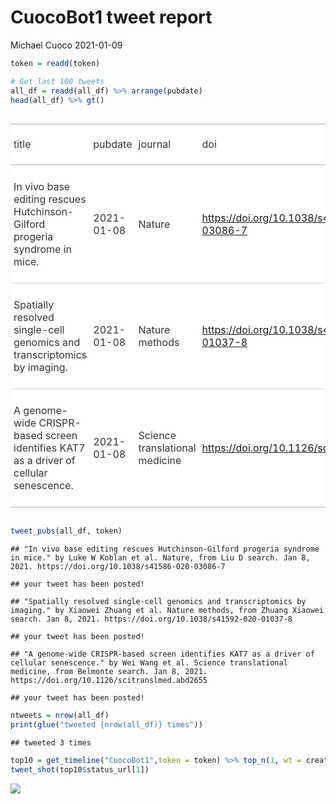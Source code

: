CuocoBot1 tweet report
================
Michael Cuoco
2021-01-09

``` r
token = readd(token)
```

``` r
# Get last 100 tweets
all_df = readd(all_df) %>% arrange(pubdate)
head(all_df) %>% gt()
```

<!--html_preserve-->

<style>html {
  font-family: -apple-system, BlinkMacSystemFont, 'Segoe UI', Roboto, Oxygen, Ubuntu, Cantarell, 'Helvetica Neue', 'Fira Sans', 'Droid Sans', Arial, sans-serif;
}

#opaddsrmjz .gt_table {
  display: table;
  border-collapse: collapse;
  margin-left: auto;
  margin-right: auto;
  color: #333333;
  font-size: 16px;
  background-color: #FFFFFF;
  width: auto;
  border-top-style: solid;
  border-top-width: 2px;
  border-top-color: #A8A8A8;
  border-right-style: none;
  border-right-width: 2px;
  border-right-color: #D3D3D3;
  border-bottom-style: solid;
  border-bottom-width: 2px;
  border-bottom-color: #A8A8A8;
  border-left-style: none;
  border-left-width: 2px;
  border-left-color: #D3D3D3;
}

#opaddsrmjz .gt_heading {
  background-color: #FFFFFF;
  text-align: center;
  border-bottom-color: #FFFFFF;
  border-left-style: none;
  border-left-width: 1px;
  border-left-color: #D3D3D3;
  border-right-style: none;
  border-right-width: 1px;
  border-right-color: #D3D3D3;
}

#opaddsrmjz .gt_title {
  color: #333333;
  font-size: 125%;
  font-weight: initial;
  padding-top: 4px;
  padding-bottom: 4px;
  border-bottom-color: #FFFFFF;
  border-bottom-width: 0;
}

#opaddsrmjz .gt_subtitle {
  color: #333333;
  font-size: 85%;
  font-weight: initial;
  padding-top: 0;
  padding-bottom: 4px;
  border-top-color: #FFFFFF;
  border-top-width: 0;
}

#opaddsrmjz .gt_bottom_border {
  border-bottom-style: solid;
  border-bottom-width: 2px;
  border-bottom-color: #D3D3D3;
}

#opaddsrmjz .gt_col_headings {
  border-top-style: solid;
  border-top-width: 2px;
  border-top-color: #D3D3D3;
  border-bottom-style: solid;
  border-bottom-width: 2px;
  border-bottom-color: #D3D3D3;
  border-left-style: none;
  border-left-width: 1px;
  border-left-color: #D3D3D3;
  border-right-style: none;
  border-right-width: 1px;
  border-right-color: #D3D3D3;
}

#opaddsrmjz .gt_col_heading {
  color: #333333;
  background-color: #FFFFFF;
  font-size: 100%;
  font-weight: normal;
  text-transform: inherit;
  border-left-style: none;
  border-left-width: 1px;
  border-left-color: #D3D3D3;
  border-right-style: none;
  border-right-width: 1px;
  border-right-color: #D3D3D3;
  vertical-align: bottom;
  padding-top: 5px;
  padding-bottom: 6px;
  padding-left: 5px;
  padding-right: 5px;
  overflow-x: hidden;
}

#opaddsrmjz .gt_column_spanner_outer {
  color: #333333;
  background-color: #FFFFFF;
  font-size: 100%;
  font-weight: normal;
  text-transform: inherit;
  padding-top: 0;
  padding-bottom: 0;
  padding-left: 4px;
  padding-right: 4px;
}

#opaddsrmjz .gt_column_spanner_outer:first-child {
  padding-left: 0;
}

#opaddsrmjz .gt_column_spanner_outer:last-child {
  padding-right: 0;
}

#opaddsrmjz .gt_column_spanner {
  border-bottom-style: solid;
  border-bottom-width: 2px;
  border-bottom-color: #D3D3D3;
  vertical-align: bottom;
  padding-top: 5px;
  padding-bottom: 6px;
  overflow-x: hidden;
  display: inline-block;
  width: 100%;
}

#opaddsrmjz .gt_group_heading {
  padding: 8px;
  color: #333333;
  background-color: #FFFFFF;
  font-size: 100%;
  font-weight: initial;
  text-transform: inherit;
  border-top-style: solid;
  border-top-width: 2px;
  border-top-color: #D3D3D3;
  border-bottom-style: solid;
  border-bottom-width: 2px;
  border-bottom-color: #D3D3D3;
  border-left-style: none;
  border-left-width: 1px;
  border-left-color: #D3D3D3;
  border-right-style: none;
  border-right-width: 1px;
  border-right-color: #D3D3D3;
  vertical-align: middle;
}

#opaddsrmjz .gt_empty_group_heading {
  padding: 0.5px;
  color: #333333;
  background-color: #FFFFFF;
  font-size: 100%;
  font-weight: initial;
  border-top-style: solid;
  border-top-width: 2px;
  border-top-color: #D3D3D3;
  border-bottom-style: solid;
  border-bottom-width: 2px;
  border-bottom-color: #D3D3D3;
  vertical-align: middle;
}

#opaddsrmjz .gt_striped {
  background-color: rgba(128, 128, 128, 0.05);
}

#opaddsrmjz .gt_from_md > :first-child {
  margin-top: 0;
}

#opaddsrmjz .gt_from_md > :last-child {
  margin-bottom: 0;
}

#opaddsrmjz .gt_row {
  padding-top: 8px;
  padding-bottom: 8px;
  padding-left: 5px;
  padding-right: 5px;
  margin: 10px;
  border-top-style: solid;
  border-top-width: 1px;
  border-top-color: #D3D3D3;
  border-left-style: none;
  border-left-width: 1px;
  border-left-color: #D3D3D3;
  border-right-style: none;
  border-right-width: 1px;
  border-right-color: #D3D3D3;
  vertical-align: middle;
  overflow-x: hidden;
}

#opaddsrmjz .gt_stub {
  color: #333333;
  background-color: #FFFFFF;
  font-size: 100%;
  font-weight: initial;
  text-transform: inherit;
  border-right-style: solid;
  border-right-width: 2px;
  border-right-color: #D3D3D3;
  padding-left: 12px;
}

#opaddsrmjz .gt_summary_row {
  color: #333333;
  background-color: #FFFFFF;
  text-transform: inherit;
  padding-top: 8px;
  padding-bottom: 8px;
  padding-left: 5px;
  padding-right: 5px;
}

#opaddsrmjz .gt_first_summary_row {
  padding-top: 8px;
  padding-bottom: 8px;
  padding-left: 5px;
  padding-right: 5px;
  border-top-style: solid;
  border-top-width: 2px;
  border-top-color: #D3D3D3;
}

#opaddsrmjz .gt_grand_summary_row {
  color: #333333;
  background-color: #FFFFFF;
  text-transform: inherit;
  padding-top: 8px;
  padding-bottom: 8px;
  padding-left: 5px;
  padding-right: 5px;
}

#opaddsrmjz .gt_first_grand_summary_row {
  padding-top: 8px;
  padding-bottom: 8px;
  padding-left: 5px;
  padding-right: 5px;
  border-top-style: double;
  border-top-width: 6px;
  border-top-color: #D3D3D3;
}

#opaddsrmjz .gt_table_body {
  border-top-style: solid;
  border-top-width: 2px;
  border-top-color: #D3D3D3;
  border-bottom-style: solid;
  border-bottom-width: 2px;
  border-bottom-color: #D3D3D3;
}

#opaddsrmjz .gt_footnotes {
  color: #333333;
  background-color: #FFFFFF;
  border-bottom-style: none;
  border-bottom-width: 2px;
  border-bottom-color: #D3D3D3;
  border-left-style: none;
  border-left-width: 2px;
  border-left-color: #D3D3D3;
  border-right-style: none;
  border-right-width: 2px;
  border-right-color: #D3D3D3;
}

#opaddsrmjz .gt_footnote {
  margin: 0px;
  font-size: 90%;
  padding: 4px;
}

#opaddsrmjz .gt_sourcenotes {
  color: #333333;
  background-color: #FFFFFF;
  border-bottom-style: none;
  border-bottom-width: 2px;
  border-bottom-color: #D3D3D3;
  border-left-style: none;
  border-left-width: 2px;
  border-left-color: #D3D3D3;
  border-right-style: none;
  border-right-width: 2px;
  border-right-color: #D3D3D3;
}

#opaddsrmjz .gt_sourcenote {
  font-size: 90%;
  padding: 4px;
}

#opaddsrmjz .gt_left {
  text-align: left;
}

#opaddsrmjz .gt_center {
  text-align: center;
}

#opaddsrmjz .gt_right {
  text-align: right;
  font-variant-numeric: tabular-nums;
}

#opaddsrmjz .gt_font_normal {
  font-weight: normal;
}

#opaddsrmjz .gt_font_bold {
  font-weight: bold;
}

#opaddsrmjz .gt_font_italic {
  font-style: italic;
}

#opaddsrmjz .gt_super {
  font-size: 65%;
}

#opaddsrmjz .gt_footnote_marks {
  font-style: italic;
  font-size: 65%;
}
</style>

<div id="opaddsrmjz" style="overflow-x:auto;overflow-y:auto;width:auto;height:auto;">

<table class="gt_table">

<thead class="gt_col_headings">

<tr>

<th class="gt_col_heading gt_columns_bottom_border gt_left" rowspan="1" colspan="1">

title

</th>

<th class="gt_col_heading gt_columns_bottom_border gt_left" rowspan="1" colspan="1">

pubdate

</th>

<th class="gt_col_heading gt_columns_bottom_border gt_left" rowspan="1" colspan="1">

journal

</th>

<th class="gt_col_heading gt_columns_bottom_border gt_left" rowspan="1" colspan="1">

doi

</th>

<th class="gt_col_heading gt_columns_bottom_border gt_center" rowspan="1" colspan="1">

first\_author

</th>

<th class="gt_col_heading gt_columns_bottom_border gt_center" rowspan="1" colspan="1">

last\_author

</th>

<th class="gt_col_heading gt_columns_bottom_border gt_left" rowspan="1" colspan="1">

search

</th>

</tr>

</thead>

<tbody class="gt_table_body">

<tr>

<td class="gt_row gt_left">

In vivo base editing rescues Hutchinson-Gilford progeria syndrome in
mice.

</td>

<td class="gt_row gt_left">

2021-01-08

</td>

<td class="gt_row gt_left">

Nature

</td>

<td class="gt_row gt_left">

<https://doi.org/10.1038/s41586-020-03086-7>

</td>

<td class="gt_row gt_center">

Luke W Koblan

</td>

<td class="gt_row gt_center">

David R Liu

</td>

<td class="gt_row gt_left">

Liu D

</td>

</tr>

<tr>

<td class="gt_row gt_left">

Spatially resolved single-cell genomics and transcriptomics by imaging.

</td>

<td class="gt_row gt_left">

2021-01-08

</td>

<td class="gt_row gt_left">

Nature methods

</td>

<td class="gt_row gt_left">

<https://doi.org/10.1038/s41592-020-01037-8>

</td>

<td class="gt_row gt_center">

Xiaowei Zhuang

</td>

<td class="gt_row gt_center">

Xiaowei Zhuang

</td>

<td class="gt_row gt_left">

Zhuang Xiaowei

</td>

</tr>

<tr>

<td class="gt_row gt_left">

A genome-wide CRISPR-based screen identifies KAT7 as a driver of
cellular senescence.

</td>

<td class="gt_row gt_left">

2021-01-08

</td>

<td class="gt_row gt_left">

Science translational medicine

</td>

<td class="gt_row gt_left">

<https://doi.org/10.1126/scitranslmed.abd2655>

</td>

<td class="gt_row gt_center">

Wei Wang

</td>

<td class="gt_row gt_center">

Guang-Hui Liu

</td>

<td class="gt_row gt_left">

Belmonte

</td>

</tr>

</tbody>

</table>

</div>

<!--/html_preserve-->

``` r
tweet_pubs(all_df, token)
```

    ## "In vivo base editing rescues Hutchinson-Gilford progeria syndrome in mice." by Luke W Koblan et al. Nature, from Liu D search. Jan 8, 2021. https://doi.org/10.1038/s41586-020-03086-7

    ## your tweet has been posted!

    ## "Spatially resolved single-cell genomics and transcriptomics by imaging." by Xiaowei Zhuang et al. Nature methods, from Zhuang Xiaowei search. Jan 8, 2021. https://doi.org/10.1038/s41592-020-01037-8

    ## your tweet has been posted!

    ## "A genome-wide CRISPR-based screen identifies KAT7 as a driver of cellular senescence." by Wei Wang et al. Science translational medicine, from Belmonte search. Jan 8, 2021. https://doi.org/10.1126/scitranslmed.abd2655

    ## your tweet has been posted!

``` r
ntweets = nrow(all_df)
print(glue("tweeted {nrow(all_df)} times"))
```

    ## tweeted 3 times

``` r
top10 = get_timeline("CuocoBot1",token = token) %>% top_n(1, wt = created_at)
tweet_shot(top10$status_url[1])
```

![](tweet_report_files/figure-gfm/10%20tweets-1.png)<!-- -->
